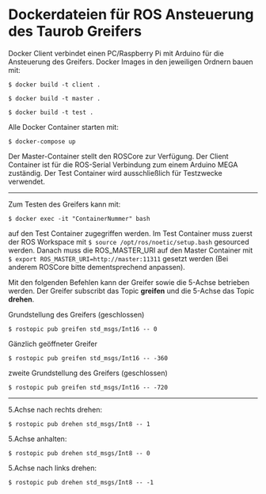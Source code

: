 # Dockerdateien für ROS Ansteuerung des Taurob Greifers

Docker Client verbindet einen PC/Raspberry Pi mit Arduino für die Ansteuerung des Greifers.
Docker Images in den jeweiligen Ordnern bauen mit:

```console
$ docker build -t client .
```
```console
$ docker build -t master .
```
```console
$ docker build -t test .
```
Alle Docker Container starten mit:

```console
$ docker-compose up
```
Der Master-Container stellt den ROSCore zur Verfügung. Der Client Container ist für die ROS-Serial Verbindung zum einem Arduino MEGA zuständig. Der Test Container wird ausschließlich für Testzwecke verwendet.

***
Zum Testen des Greifers kann mit:

```console
$ docker exec -it "ContainerNummer" bash
```
auf den Test Container zugegriffen werden. Im Test Container muss zuerst der ROS Workspace mit ``` $ source /opt/ros/noetic/setup.bash ``` gesourced werden. Danach muss die ROS_MASTER_URI auf den Master Container mit ```$ export ROS_MASTER_URI=http://master:11311``` gesetzt werden (Bei anderem ROSCore bitte dementsprechend anpassen).

Mit den folgenden Befehlen kann der Greifer sowie die 5-Achse betrieben werden. Der Greifer subscribt das Topic **greifen** und die 5-Achse das Topic **drehen**.

Grundstellung des Greifers (geschlossen)
```console
$ rostopic pub greifen std_msgs/Int16 -- 0 
```
Gänzlich geöffneter Greifer
```console
$ rostopic pub greifen std_msgs/Int16 -- -360
```
zweite Grundstellung des Greifers (geschlossen)
```console
$ rostopic pub greifen std_msgs/Int16 -- -720
```
***
5.Achse nach rechts drehen:
```console
$ rostopic pub drehen std_msgs/Int8 -- 1 
```
5.Achse anhalten:
```console
$ rostopic pub drehen std_msgs/Int8 -- 0 
```
5.Achse nach links drehen:
```console
$ rostopic pub drehen std_msgs/Int8 -- -1 
```

